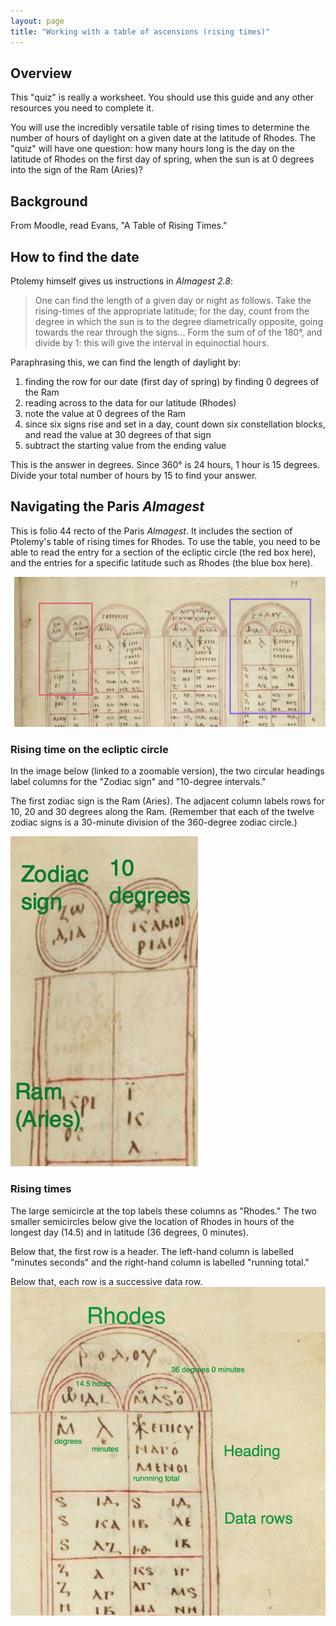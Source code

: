 ```yaml
---
layout: page
title: "Working with a table of ascensions (rising times)"
---
```



## Overview

This "quiz" is really a worksheet.  You should use this guide and any other resources you need to complete it.  

You will use the incredibly versatile table of rising times to determine the number of hours of daylight on a given date at the latitude of Rhodes.  The "quiz" will have one question:  how many hours long is the day on the latitude of Rhodes on the first day of spring, when the sun is at 0 degrees into the sign of the Ram (Aries)?




## Background

From Moodle, read Evans, "A Table of Rising Times."


## How to find the date

Ptolemy himself gives us instructions in *Almagest 2.8*:

> One can find the length of a given day or night as follows. Take the rising-times of the appropriate latitude; for the day, count from the degree in which the sun is to the degree diametrically opposite, going towards the rear through the signs...  Form the sum of of the 180°, and divide by 1:  this will give the interval in equinoctial hours.

Paraphrasing this, we can find the length of daylight by:

1. finding the row for our date (first day of spring) by finding 0 degrees of the Ram
2. reading across to the data for our latitude (Rhodes)
3. note the value at 0 degrees of the Ram
4. since six signs rise and set in a day, count down six constellation blocks, and read the value at 30 degrees of that sign
5. subtract the starting value from the ending value

This is the answer in degrees.  Since 360° is 24 hours, 1 hour is 15 degrees.  Divide your total number of hours by 15 to find your answer.


## Navigating the Paris *Almagest*

This is folio 44 recto of the Paris *Almagest*. It includes the section of Ptolemy's table of rising times for Rhodes.  To use the table, you need to be able to read the entry for a section of the ecliptic circle (the red box here), and the entries for a specific latitude such as Rhodes (the blue box here).

![](roadmap.png)


### Rising time on the ecliptic circle

In the image below (linked to a zoomable version), the two circular headings label columns for the  "Zodiac sign" and "10-degree intervals."

The first zodiac sign is the Ram (Aries). The adjacent column labels rows for 10, 20 and 30 degrees along the Ram.  (Remember that each of the twelve zodiac signs is a 30-minute division of the 360-degree zodiac circle.)


[![guide](zodiac-labelled.jpg)](http://www.homermultitext.org/ict2/?urn=urn:cite2:gallica:bnf2389imgs.v1:bnf2389_img97@0.07301,0.1314,0.1448,0.1861)


### Rising times

The large semicircle at the top labels these columns as "Rhodes."  The two smaller semicircles below give the location of Rhodes in hours of the longest day (14.5) and in latitude (36 degrees, 0 minutes).

Below that, the first row is a header.  The left-hand column is labelled "minutes seconds" and the right-hand column is labelled "running total."

Below that, each row is a successive data row.
[![Labelled](rhodes-labelled.png)](http://www.homermultitext.org/ict2/?urn=urn:cite2:gallica:bnf2389imgs.v1:bnf2389_img97@0.6092,0.1228,0.2233,0.2331)
